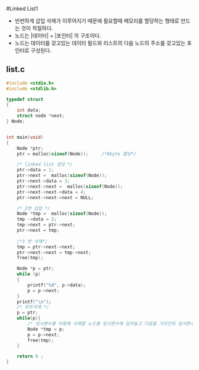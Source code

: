 #Linked List1
  - 빈번하게 삽입 삭제가 이루어지기 때문에 필요할때 메모리를 할당하는 형태로 만드는 것이 적절하다. 
  - 노드는 |데이터| + |포인터| 의 구조이다.
  - 노드는 데이터를 갖고있는 데이터 필드와 리스트의 다음 노드의 주소를 갖고있는 포인터로 구성된다.
## list.c
```c
#include <stdio.h>
#include <stdlib.h>

typedef struct 
{
    int data;
    struct node *next;
} Node;


int main(void)
{
    Node *ptr;
    ptr = malloc(sizeof(Node));     /*8byte 할당*/

    /* linked list 생성 */
    ptr->data = 1;
    ptr->next =  malloc(sizeof(Node)); 
    ptr->next->data = 3;
    ptr->next->next =  malloc(sizeof(Node)); 
    ptr->next->next->data = 4;
    ptr->next->next->next = NULL;

    /* 2번 삽입 */
    Node *tmp =  malloc(sizeof(Node)); 
    tmp ->data = 2;
    tmp->next = ptr->next;
    ptr->next = tmp;
    
    /*3 번 삭제*/
    tmp = ptr->next->next;
    ptr->next->next = tmp->next;
    free(tmp);

    Node *p = ptr;
    while (p)
    {
        printf("%d", p->data);
        p = p->next;
    }
    printf("\n");
    /* 모두삭제 */
    p = ptr;
    while(p){
        /* 임시변수를 이용해 삭제할 노드를 임시변수에 담아놓고 다음을 가르킨뒤 임시변수를 삭제한다. */
        Node *tmp = p;
        p = p->next;
        free(tmp);
    }

    return 0 ;
}

```
